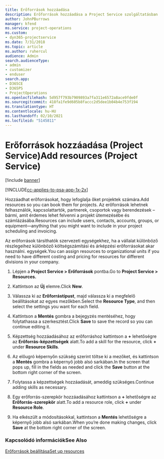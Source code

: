 ```yaml
---
title: Erőforrások hozzáadása
description: Erőforrások hozzáadása a Project Service szolgáltatásban
author: JohnPBurrows
manager: kfend
ms.service: project-operations
ms.custom:
- dyn365-projectservice
ms.date: 7/31/2018
ms.topic: article
ms.author: ruhercul
audience: Admin
search.audienceType:
- admin
- customizer
- enduser
search.app:
- D365CE
- D365PS
- ProjectOperations
ms.openlocfilehash: 5d957f793b7909893a7fa311e6572a8ace9fde0f
ms.sourcegitcommit: 418fa1fe9d605b8faccc2d5dee1b04b4e753f194
ms.translationtype: HT
ms.contentlocale: hu-HU
ms.lasthandoff: 02/10/2021
ms.locfileid: "5145811"
---
```

# <a name="add-resources-project-service"></a><span data-ttu-id="2e168-103">Erőforrások hozzáadása (Project Service)</span><span class="sxs-lookup"><span data-stu-id="2e168-103">Add resources (Project Service)</span></span>

[!include [banner](../includes/psa-now-project-operations.md)]

[!INCLUDE[cc-applies-to-psa-app-1x-2x](../includes/cc-applies-to-psa-app-1x-2x.md)]

<span data-ttu-id="2e168-104">Hozzáadhat erőforrásokat, hogy lefoglalja őket projektek számára.</span><span class="sxs-lookup"><span data-stu-id="2e168-104">Add resources so you can book them for projects.</span></span> <span data-ttu-id="2e168-105">Az erőforrások lehetnek felhasználók, kapcsolattartók, partnerek, csoportok vagy berendezések – bármi, amit érdemes lehet felvenni a projekt ütemezésébe és számlázásába.</span><span class="sxs-lookup"><span data-stu-id="2e168-105">Resources can include users, contacts, accounts, groups, or equipment—anything that you might want to include in your project scheduling and invoicing.</span></span>  
  
<span data-ttu-id="2e168-106">Az erőforrások társíthatók szervezeti egységekhez, ha a vállalat különböző részlegeihez különböző költségszámítási és árképzési erőforrásokat akar használni. egységek.</span><span class="sxs-lookup"><span data-stu-id="2e168-106">You can assign resources to organizational units if you need to have different costing and pricing for resources for different divisions in your company.</span></span>  
  
1.  <span data-ttu-id="2e168-107">Lépjen a **Project Service > Erőforrások** pontba.</span><span class="sxs-lookup"><span data-stu-id="2e168-107">Go to **Project Service > Resources.**</span></span>  
  
2.  <span data-ttu-id="2e168-108">Kattintson az **Új** elemre.</span><span class="sxs-lookup"><span data-stu-id="2e168-108">Click **New**.</span></span>  
  
3.  <span data-ttu-id="2e168-109">Válassza ki az **Erőforrástípust**, majd válassza ki a megfelelő beállításokat az egyes mezőkben.</span><span class="sxs-lookup"><span data-stu-id="2e168-109">Select the **Resource Type**, and then select the settings you want for each field.</span></span>  
  
4.  <span data-ttu-id="2e168-110">Kattintson a **Mentés** gombra a bejegyzés mentéséhez, hogy folytathassa a szerkesztést.</span><span class="sxs-lookup"><span data-stu-id="2e168-110">Click **Save** to save the record so you can continue editing it.</span></span>  
  
5.  <span data-ttu-id="2e168-111">Képzettség hozzáadásához az erőforráshoz kattintson a **+** lehetőségre az **Erőforrás-képzettségek** alatt.</span><span class="sxs-lookup"><span data-stu-id="2e168-111">To add a skill for the resource, click **+** under **Resource Skills**.</span></span>  
  
6.  <span data-ttu-id="2e168-112">Az előugró képernyőn szükség szerint töltse ki a mezőket, és kattintson a **Mentés** gombra a képernyő jobb alsó sarkában.</span><span class="sxs-lookup"><span data-stu-id="2e168-112">In the screen that pops up, fill in the fields as needed and click the **Save** button at the bottom right corner of the screen.</span></span>  
  
7.  <span data-ttu-id="2e168-113">Folytassa a képzettségek hozzáadását, ameddig szükséges.</span><span class="sxs-lookup"><span data-stu-id="2e168-113">Continue adding skills as necessary.</span></span>  
  
8.  <span data-ttu-id="2e168-114">Egy erőforrás-szerepkör hozzáadásához kattintson a **+** lehetőségre az **Erőforrás-szerepkör** alatt.</span><span class="sxs-lookup"><span data-stu-id="2e168-114">To add a resource role, click **+** under **Resource Role**.</span></span>  
  
9. <span data-ttu-id="2e168-115">Ha elkészült a módosításokkal, kattintson a **Mentés** lehetőségre a képernyő jobb alsó sarkában.</span><span class="sxs-lookup"><span data-stu-id="2e168-115">When you’re done making changes, click **Save** at the bottom right corner of the screen.</span></span>  
  
### <a name="see-also"></a><span data-ttu-id="2e168-116">Kapcsolódó információk</span><span class="sxs-lookup"><span data-stu-id="2e168-116">See Also</span></span>  
 [<span data-ttu-id="2e168-117">Erőforrások beállítása</span><span class="sxs-lookup"><span data-stu-id="2e168-117">Set up resources</span></span>](../psa/set-up-resources.md)
